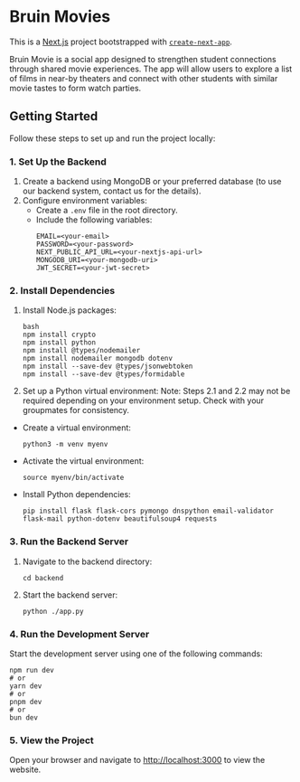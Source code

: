 # Bruin Movies

This is a [Next.js](https://nextjs.org) project bootstrapped with [`create-next-app`](https://nextjs.org/docs/app/api-reference/cli/create-next-app).

Bruin Movie is a social app designed to strengthen student connections through shared movie experiences. The app will allow users to explore a list of films in near-by theaters and connect with other students with similar movie tastes to form watch parties.

## Getting Started  

Follow these steps to set up and run the project locally:  

### 1. Set Up the Backend  

1. Create a backend using MongoDB or your preferred database (to use our backend system, contact us for the details).  
2. Configure environment variables:  
   - Create a `.env` file in the root directory.  
   - Include the following variables:  
     ```env
     EMAIL=<your-email>
     PASSWORD=<your-password>
     NEXT_PUBLIC_API_URL=<your-nextjs-api-url>
     MONGODB_URI=<your-mongodb-uri>
     JWT_SECRET=<your-jwt-secret>
     ```  

### 2. Install Dependencies  

1. Install Node.js packages:  
   ```
   bash
   npm install crypto
   npm install python
   npm install @types/nodemailer
   npm install nodemailer mongodb dotenv
   npm install --save-dev @types/jsonwebtoken
   npm install --save-dev @types/formidable
   ```

2. Set up a Python virtual environment:
Note: Steps 2.1 and 2.2 may not be required depending on your environment setup. Check with your groupmates for consistency.
  - Create a virtual environment:
    ```
    python3 -m venv myenv
    ```
  - Activate the virtual environment:
    ```
    source myenv/bin/activate
    ```
  - Install Python dependencies:
    ```
    pip install flask flask-cors pymongo dnspython email-validator flask-mail python-dotenv beautifulsoup4 requests
    ```

### 3. Run the Backend Server

1. Navigate to the backend directory:
   ```
   cd backend
   ```
2. Start the backend server:
   ```
   python ./app.py
   ```

### 4. Run the Development Server

Start the development server using one of the following commands:
   ```
   npm run dev
   # or
   yarn dev
   # or
   pnpm dev
   # or
   bun dev
   ```

### 5. View the Project

Open your browser and navigate to [http://localhost:3000](http://localhost:3000) to view the website.
